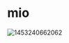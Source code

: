 # mio
![1453240662062](https://user-images.githubusercontent.com/61016845/77280611-92684f00-6ca3-11ea-930b-c7987d2e34ae.jpg)
